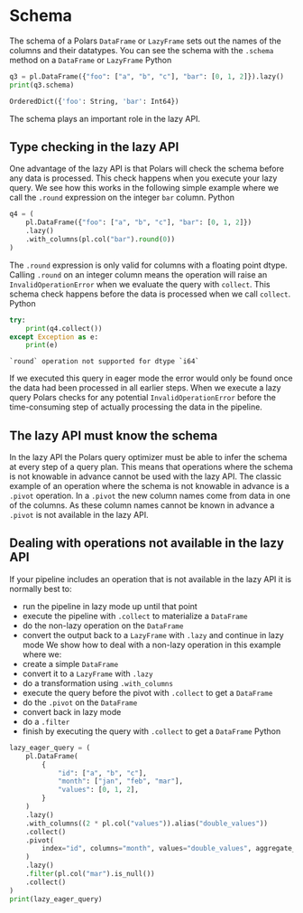 # Schema
The schema of a Polars `DataFrame` or `LazyFrame` sets out the names of the columns and their datatypes. You can see the schema with the `.schema` method on a `DataFrame` or `LazyFrame`
 Python
   
```python
q3 = pl.DataFrame({"foo": ["a", "b", "c"], "bar": [0, 1, 2]}).lazy()
print(q3.schema)
```

```python
OrderedDict({'foo': String, 'bar': Int64})
```
The schema plays an important role in the lazy API.
## Type checking in the lazy API
One advantage of the lazy API is that Polars will check the schema before any data is processed. This check happens when you execute your lazy query.
We see how this works in the following simple example where we call the `.round` expression on the integer `bar` column.
 Python
   
```python
q4 = (
    pl.DataFrame({"foo": ["a", "b", "c"], "bar": [0, 1, 2]})
    .lazy()
    .with_columns(pl.col("bar").round(0))
)
```

The `.round` expression is only valid for columns with a floating point dtype. Calling `.round` on an integer column means the operation will raise an `InvalidOperationError` when we evaluate the query with `collect`. This schema check happens before the data is processed when we call `collect`.
 Python
```python
try:
    print(q4.collect())
except Exception as e:
    print(e)
```
```
`round` operation not supported for dtype `i64`
```
If we executed this query in eager mode the error would only be found once the data had been processed in all earlier steps.
When we execute a lazy query Polars checks for any potential `InvalidOperationError` before the time-consuming step of actually processing the data in the pipeline.
## The lazy API must know the schema
In the lazy API the Polars query optimizer must be able to infer the schema at every step of a query plan. This means that operations where the schema is not knowable in advance cannot be used with the lazy API.
The classic example of an operation where the schema is not knowable in advance is a `.pivot` operation. In a `.pivot` the new column names come from data in one of the columns. As these column names cannot be known in advance a `.pivot` is not available in the lazy API.
## Dealing with operations not available in the lazy API
If your pipeline includes an operation that is not available in the lazy API it is normally best to:
* run the pipeline in lazy mode up until that point
* execute the pipeline with `.collect` to materialize a `DataFrame`
* do the non-lazy operation on the `DataFrame`
* convert the output back to a `LazyFrame` with `.lazy` and continue in lazy mode
We show how to deal with a non-lazy operation in this example where we:
* create a simple `DataFrame`
* convert it to a `LazyFrame` with `.lazy`
* do a transformation using `.with_columns`
* execute the query before the pivot with `.collect` to get a `DataFrame`
* do the `.pivot` on the `DataFrame`
* convert back in lazy mode
* do a `.filter`
* finish by executing the query with `.collect` to get a `DataFrame`
 Python
     
```python
lazy_eager_query = (
    pl.DataFrame(
        {
            "id": ["a", "b", "c"],
            "month": ["jan", "feb", "mar"],
            "values": [0, 1, 2],
        }
    )
    .lazy()
    .with_columns((2 * pl.col("values")).alias("double_values"))
    .collect()
    .pivot(
        index="id", columns="month", values="double_values", aggregate_function="first"
    )
    .lazy()
    .filter(pl.col("mar").is_null())
    .collect()
)
print(lazy_eager_query)
```

